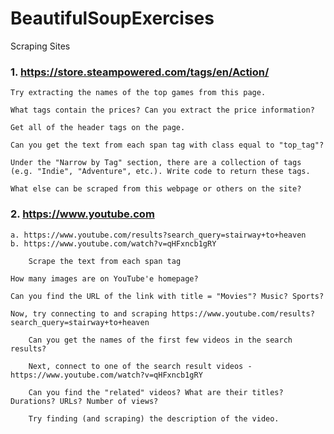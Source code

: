 # BeautifulSoupExercises
Scraping Sites

### 1. https://store.steampowered.com/tags/en/Action/

    Try extracting the names of the top games from this page.

    What tags contain the prices? Can you extract the price information?

    Get all of the header tags on the page.

    Can you get the text from each span tag with class equal to "top_tag"?

    Under the "Narrow by Tag" section, there are a collection of tags (e.g. "Indie", "Adventure", etc.). Write code to return these tags.

    What else can be scraped from this webpage or others on the site?


### 2. https://www.youtube.com
    a. https://www.youtube.com/results?search_query=stairway+to+heaven
    b. https://www.youtube.com/watch?v=qHFxncb1gRY
    
        Scrape the text from each span tag

    How many images are on YouTube'e homepage?

    Can you find the URL of the link with title = "Movies"? Music? Sports?

    Now, try connecting to and scraping https://www.youtube.com/results?search_query=stairway+to+heaven

        Can you get the names of the first few videos in the search results?

        Next, connect to one of the search result videos - https://www.youtube.com/watch?v=qHFxncb1gRY

        Can you find the "related" videos? What are their titles? Durations? URLs? Number of views?

        Try finding (and scraping) the description of the video.
